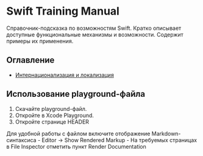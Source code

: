 # Swift Training Manual
Справочник-подсказка по возможностям Swift. Кратко описывает доступные функциональные механизмы и возможности. Содержит примеры их применения.

## Оглавление

- [Интернационализация и локализация](./Ch-Localization.md)

## Использование playground-файла

1. Скачайте playground-файл.
2. Откройте в Xcode Playground.
3. Откройте странице HEADER

Для удобной работы с файлом включите отображение Markdown-синтаксиса
	- Editor -> Show Rendered Markup
	- На требуемых страницах в File Inspector отметить пункт Render Documentation